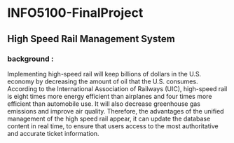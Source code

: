 # INFO5100-FinalProject

## High Speed Rail Management System


### background :

Implementing high-speed rail will keep billions of dollars in the U.S. economy by decreasing the amount of oil that the U.S. consumes.    According to the International Association of Railways (UIC), high-speed rail is eight times more energy efficient than airplanes and four times more efficient than automobile use. It will also decrease greenhouse gas emissions and improve air quality.
Therefore, the advantages of the unified management of the high speed rail appear, it can update the database content in real time, to ensure that users access to the most authoritative and accurate ticket information. 
